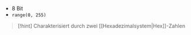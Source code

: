 - $8$ Bit
- `range(0, 255)`

> [!hint] Charakterisiert durch zwei [[Hexadezimalsystem|Hex]]-Zahlen

